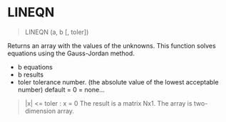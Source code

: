 # LINEQN

> LINEQN (a, b [, toler])

Returns an array with the values of the unknowns. This function solves equations using the Gauss-Jordan method.


* b equations
* b results
* toler tolerance number. (the absolute value of the lowest acceptable number) default = 0 = none...
> |x| <= toler : x = 0
The result is a matrix Nx1. The array is two-dimension array.


